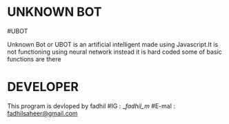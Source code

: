 UNKNOWN BOT
============

#UBOT

Unknown Bot or UBOT is an artificial intelligent
made using Javascript.It is not functioning using neural network instead
it is hard coded some of basic functions are there

DEVELOPER
=========
This program is devloped by fadhil
#IG : __fadhil_m_
#E-mal : fadhilsaheer@gmail.com
